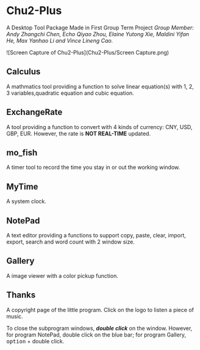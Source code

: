 # Chu2-Plus
A Desktop Tool Package Made in First Group Term Project
*Group Member: Andy Zhangchi Chen, Echo Qiyao Zhou, Elaine Yutong Xie, Maldini Yifan He, Max Yanhao Li and Vince Lineng Cao.*

![Screen Capture of Chu2-Plus](Chu2-Plus/Screen Capture.png)

## Calculus
A mathmatics tool providing a function to solve linear equation(s) with 1, 2, 3 variables,quadratic equation and cubic equation.

## ExchangeRate
A tool providing a function to convert with 4 kinds of currency: CNY, USD, GBP, EUR. However, the rate is **NOT REAL-TIME** updated.

## mo_fish
A timer tool to record the time you stay in or out the working window.

## MyTime
A system clock.

## NotePad
A text editor providing a functions to support copy, paste, clear, import, export, search and word count with 2 window size.

## Gallery
A image viewer with a color pickup function.

## Thanks
A copyright page of the little program. Click on the logo to listen a piece of music.

To close the subprogram windows, ***double click*** on the window. However, for program NotePad, double click on the blue bar; for program Gallery, <kbd>option</kbd> + double click.
